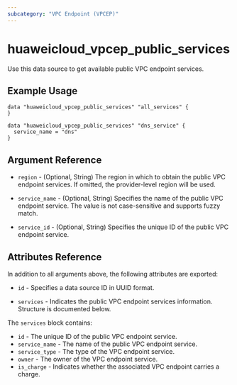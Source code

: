 ```yaml
---
subcategory: "VPC Endpoint (VPCEP)"
---
```


# huaweicloud\_vpcep\_public\_services

Use this data source to get available public VPC endpoint services.

## Example Usage

```hcl
data "huaweicloud_vpcep_public_services" "all_services" {
}

data "huaweicloud_vpcep_public_services" "dns_service" {
  service_name = "dns"
}
```

## Argument Reference

* `region` - (Optional, String) The region in which to obtain the public VPC endpoint services.
    If omitted, the provider-level region will be used.

* `service_name` - (Optional, String) Specifies the name of the public VPC endpoint service.
    The value is not case-sensitive and supports fuzzy match.

* `service_id` - (Optional, String) Specifies the unique ID of the public VPC endpoint service.

## Attributes Reference

In addition to all arguments above, the following attributes are exported:

* `id` - Specifies a data source ID in UUID format.

* `services` - Indicates the public VPC endpoint services information. Structure is documented below.

The `services` block contains:

* `id` - The unique ID of the public VPC endpoint service.
* `service_name` - The name of the public VPC endpoint service.
* `service_type` - The type of the VPC endpoint service.
* `owner` - The owner of the VPC endpoint service.
* `is_charge` - Indicates whether the associated VPC endpoint carries a charge.
